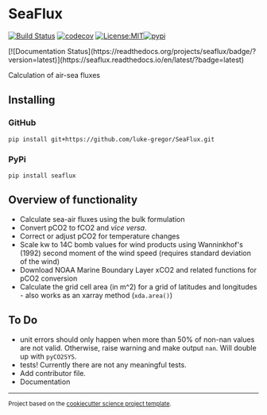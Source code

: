 SeaFlux
==============================
[![Build Status](https://github.com/lukegre/seaflux/workflows/Tests/badge.svg)](https://github.com/lukegre/seaflux/actions)
[![codecov](https://codecov.io/gh/lukegre/seaflux/branch/master/graph/badge.svg)](https://codecov.io/gh/lukegre/seaflux)
[![License:MIT](https://img.shields.io/badge/License-MIT-lightgray.svg?style=flt-square)](https://opensource.org/licenses/MIT)[![pypi](https://img.shields.io/pypi/v/seaflux.svg)](https://pypi.org/project/seaflux)
<!-- [![conda-forge](https://img.shields.io/conda/dn/conda-forge/seaflux?label=conda-forge)](https://anaconda.org/conda-forge/seaflux) -->[![Documentation Status](https://readthedocs.org/projects/seaflux/badge/?version=latest)](https://seaflux.readthedocs.io/en/latest/?badge=latest)


Calculation of air-sea fluxes


Installing
----------

### GitHub
`pip install git+https://github.com/luke-gregor/SeaFlux.git`

### PyPi
`pip install seaflux`


Overview of functionality
-------------------------

- Calculate sea-air fluxes using the bulk formulation
- Convert pCO2 to fCO2 and *vice versa*.
- Correct or adjust pCO2 for temperature changes
- Scale kw to 14C bomb values for wind products using Wanninkhof's (1992) second moment of the wind speed (requires standard deviation of the wind)
- Download NOAA Marine Boundary Layer xCO2 and related functions for pCO2 conversion
- Calculate the grid cell area (in m^2) for a grid of latitudes and longitudes - also works as an xarray method (`xda.area()`)


To Do
-----
- unit errors should only happen when more than 50% of non-nan values are not valid. Otherwise, raise warning and make output `nan`. Will double up with `pyCO2SYS`.
- tests! Currently there are not any meaningful tests.
- Add contributor file.
- Documentation


--------

<p><small>Project based on the <a target="_blank" href="https://github.com/jbusecke/cookiecutter-science-project">cookiecutter science project template</a>.</small></p>
